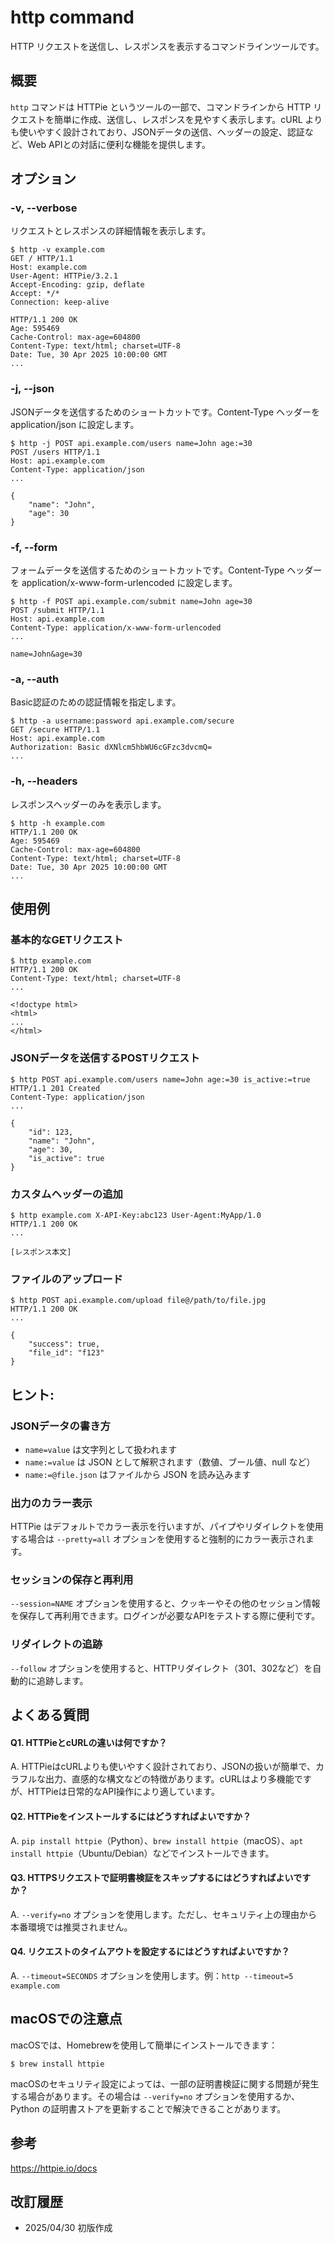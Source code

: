 # http command

HTTP リクエストを送信し、レスポンスを表示するコマンドラインツールです。

## 概要

`http` コマンドは HTTPie というツールの一部で、コマンドラインから HTTP リクエストを簡単に作成、送信し、レスポンスを見やすく表示します。cURL よりも使いやすく設計されており、JSONデータの送信、ヘッダーの設定、認証など、Web APIとの対話に便利な機能を提供します。

## オプション

### **-v, --verbose**

リクエストとレスポンスの詳細情報を表示します。

```console
$ http -v example.com
GET / HTTP/1.1
Host: example.com
User-Agent: HTTPie/3.2.1
Accept-Encoding: gzip, deflate
Accept: */*
Connection: keep-alive

HTTP/1.1 200 OK
Age: 595469
Cache-Control: max-age=604800
Content-Type: text/html; charset=UTF-8
Date: Tue, 30 Apr 2025 10:00:00 GMT
...
```

### **-j, --json**

JSONデータを送信するためのショートカットです。Content-Type ヘッダーを application/json に設定します。

```console
$ http -j POST api.example.com/users name=John age:=30
POST /users HTTP/1.1
Host: api.example.com
Content-Type: application/json
...

{
    "name": "John",
    "age": 30
}
```

### **-f, --form**

フォームデータを送信するためのショートカットです。Content-Type ヘッダーを application/x-www-form-urlencoded に設定します。

```console
$ http -f POST api.example.com/submit name=John age=30
POST /submit HTTP/1.1
Host: api.example.com
Content-Type: application/x-www-form-urlencoded
...

name=John&age=30
```

### **-a, --auth**

Basic認証のための認証情報を指定します。

```console
$ http -a username:password api.example.com/secure
GET /secure HTTP/1.1
Host: api.example.com
Authorization: Basic dXNlcm5hbWU6cGFzc3dvcmQ=
...
```

### **-h, --headers**

レスポンスヘッダーのみを表示します。

```console
$ http -h example.com
HTTP/1.1 200 OK
Age: 595469
Cache-Control: max-age=604800
Content-Type: text/html; charset=UTF-8
Date: Tue, 30 Apr 2025 10:00:00 GMT
...
```

## 使用例

### 基本的なGETリクエスト

```console
$ http example.com
HTTP/1.1 200 OK
Content-Type: text/html; charset=UTF-8
...

<!doctype html>
<html>
...
</html>
```

### JSONデータを送信するPOSTリクエスト

```console
$ http POST api.example.com/users name=John age:=30 is_active:=true
HTTP/1.1 201 Created
Content-Type: application/json
...

{
    "id": 123,
    "name": "John",
    "age": 30,
    "is_active": true
}
```

### カスタムヘッダーの追加

```console
$ http example.com X-API-Key:abc123 User-Agent:MyApp/1.0
HTTP/1.1 200 OK
...

[レスポンス本文]
```

### ファイルのアップロード

```console
$ http POST api.example.com/upload file@/path/to/file.jpg
HTTP/1.1 200 OK
...

{
    "success": true,
    "file_id": "f123"
}
```

## ヒント:

### JSONデータの書き方

- `name=value` は文字列として扱われます
- `name:=value` は JSON として解釈されます（数値、ブール値、null など）
- `name:=@file.json` はファイルから JSON を読み込みます

### 出力のカラー表示

HTTPie はデフォルトでカラー表示を行いますが、パイプやリダイレクトを使用する場合は `--pretty=all` オプションを使用すると強制的にカラー表示されます。

### セッションの保存と再利用

`--session=NAME` オプションを使用すると、クッキーやその他のセッション情報を保存して再利用できます。ログインが必要なAPIをテストする際に便利です。

### リダイレクトの追跡

`--follow` オプションを使用すると、HTTPリダイレクト（301、302など）を自動的に追跡します。

## よくある質問

#### Q1. HTTPieとcURLの違いは何ですか？
A. HTTPieはcURLよりも使いやすく設計されており、JSONの扱いが簡単で、カラフルな出力、直感的な構文などの特徴があります。cURLはより多機能ですが、HTTPieは日常的なAPI操作により適しています。

#### Q2. HTTPieをインストールするにはどうすればよいですか？
A. `pip install httpie`（Python）、`brew install httpie`（macOS）、`apt install httpie`（Ubuntu/Debian）などでインストールできます。

#### Q3. HTTPSリクエストで証明書検証をスキップするにはどうすればよいですか？
A. `--verify=no` オプションを使用します。ただし、セキュリティ上の理由から本番環境では推奨されません。

#### Q4. リクエストのタイムアウトを設定するにはどうすればよいですか？
A. `--timeout=SECONDS` オプションを使用します。例：`http --timeout=5 example.com`

## macOSでの注意点

macOSでは、Homebrewを使用して簡単にインストールできます：

```console
$ brew install httpie
```

macOSのセキュリティ設定によっては、一部の証明書検証に関する問題が発生する場合があります。その場合は `--verify=no` オプションを使用するか、Python の証明書ストアを更新することで解決できることがあります。

## 参考

https://httpie.io/docs

## 改訂履歴

- 2025/04/30 初版作成